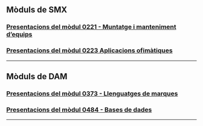 <!-- <img src="https://digitechfp.com/wp-content/uploads/2023/12/VERT-01-SIN-CAJA-BLANCO-RGB@2x-768x593.png)" width="200" height="auto" style="background-color: #009de0; padding: 14px;"> -->

## Mòduls de SMX

### [Presentacions del mòdul 0221 - Muntatge i manteniment d’equips](moduls/0221-muntatge-i-manteniment-d-equips/presentacions/index.html)

### [Presentacions del mòdul 0223 Aplicacions ofimàtiques](moduls/0223-aplicacions-ofimatiques/presentacions/index.html)

<hr>


## Mòduls de DAM

### [Presentacions del mòdul 0373 - Llenguatges de marques](moduls/0373-llenguatges-de-marques/presentacions/index.html)

### [Presentacions del mòdul 0484 - Bases de dades](moduls/0484-bases-de-dades/presentacions/index.html)

<hr>
